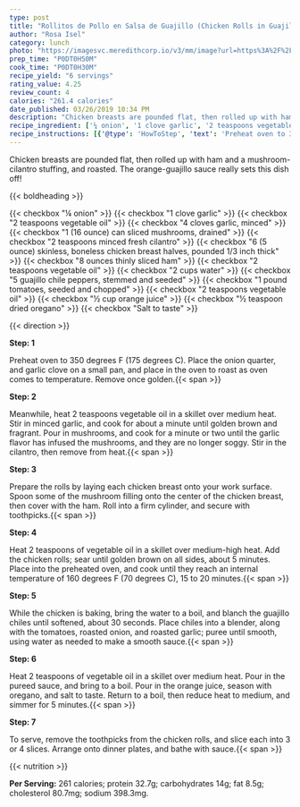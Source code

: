 ```yaml
---
type: post
title: "Rollitos de Pollo en Salsa de Guajillo (Chicken Rolls in Guajillo Pepper Sauce)"
author: "Rosa Isel"
category: lunch
photo: "https://imagesvc.meredithcorp.io/v3/mm/image?url=https%3A%2F%2Fimages.media-allrecipes.com%2Fuserphotos%2F165624.jpg"
prep_time: "P0DT0H50M"
cook_time: "P0DT0H30M"
recipe_yield: "6 servings"
rating_value: 4.25
review_count: 4
calories: "261.4 calories"
date_published: 03/26/2019 10:34 PM
description: "Chicken breasts are pounded flat, then rolled up with ham and a mushroom-cilantro stuffing, and roasted. The orange-guajillo sauce really sets this dish off!"
recipe_ingredient: ['¼ onion', '1 clove garlic', '2 teaspoons vegetable oil', '4 cloves garlic, minced', '1 (16 ounce) can sliced mushrooms, drained', '2 teaspoons minced fresh cilantro', '6 (5 ounce) skinless, boneless chicken breast halves, pounded 1/3 inch thick', '8 ounces thinly sliced ham', '2 teaspoons vegetable oil', '2 cups water', '5 guajillo chile peppers, stemmed and seeded', '1 pound tomatoes, seeded and chopped', '2 teaspoons vegetable oil', '½ cup orange juice', '½ teaspoon dried oregano', 'Salt to taste']
recipe_instructions: [{'@type': 'HowToStep', 'text': 'Preheat oven to 350 degrees F (175 degrees C). Place the onion quarter, and garlic clove on a small pan, and place in the oven to roast as oven comes to temperature. Remove once golden.\n'}, {'@type': 'HowToStep', 'text': 'Meanwhile, heat 2 teaspoons vegetable oil in a skillet over medium heat. Stir in minced garlic, and cook for about a minute until golden brown and fragrant. Pour in mushrooms, and cook for a minute or two until the garlic flavor has infused the mushrooms, and they are no longer soggy. Stir in the cilantro, then remove from heat.\n'}, {'@type': 'HowToStep', 'text': 'Prepare the rolls by laying each chicken breast onto your work surface. Spoon some of the mushroom filling onto the center of the chicken breast, then cover with the ham. Roll into a firm cylinder, and secure with toothpicks.\n'}, {'@type': 'HowToStep', 'text': 'Heat 2 teaspoons of vegetable oil in a skillet over medium-high heat. Add the chicken rolls; sear until golden brown on all sides, about 5 minutes. Place into the preheated oven, and cook until they reach an internal temperature of 160 degrees F (70 degrees C), 15 to 20 minutes.\n'}, {'@type': 'HowToStep', 'text': 'While the chicken is baking, bring the water to a boil, and blanch the guajillo chiles until softened, about 30 seconds. Place chiles into a blender, along with the tomatoes, roasted onion, and roasted garlic; puree until smooth, using water as needed to make a smooth sauce.\n'}, {'@type': 'HowToStep', 'text': 'Heat 2 teaspoons of vegetable oil in a skillet over medium heat. Pour in the pureed sauce, and bring to a boil. Pour in the orange juice, season with oregano, and salt to taste. Return to a boil, then reduce heat to medium, and simmer for 5 minutes.\n'}, {'@type': 'HowToStep', 'text': 'To serve, remove the toothpicks from the chicken rolls, and slice each into 3 or 4 slices. Arrange onto dinner plates, and bathe with sauce.\n'}]
---
```


Chicken breasts are pounded flat, then rolled up with ham and a mushroom-cilantro stuffing, and roasted. The orange-guajillo sauce really sets this dish off! 

{{< boldheading >}}

{{< checkbox "¼  onion" >}}
{{< checkbox "1 clove garlic" >}}
{{< checkbox "2 teaspoons vegetable oil" >}}
{{< checkbox "4 cloves garlic, minced" >}}
{{< checkbox "1 (16 ounce) can sliced mushrooms, drained" >}}
{{< checkbox "2 teaspoons minced fresh cilantro" >}}
{{< checkbox "6 (5 ounce) skinless, boneless chicken breast halves, pounded 1/3 inch thick" >}}
{{< checkbox "8 ounces thinly sliced ham" >}}
{{< checkbox "2 teaspoons vegetable oil" >}}
{{< checkbox "2 cups water" >}}
{{< checkbox "5  guajillo chile peppers, stemmed and seeded" >}}
{{< checkbox "1 pound tomatoes, seeded and chopped" >}}
{{< checkbox "2 teaspoons vegetable oil" >}}
{{< checkbox "½ cup orange juice" >}}
{{< checkbox "½ teaspoon dried oregano" >}}
{{< checkbox "Salt to taste" >}}


{{< direction >}}

**Step: 1**

Preheat oven to 350 degrees F (175 degrees C). Place the onion quarter, and garlic clove on a small pan, and place in the oven to roast as oven comes to temperature. Remove once golden.{{< span >}}

**Step: 2**

Meanwhile, heat 2 teaspoons vegetable oil in a skillet over medium heat. Stir in minced garlic, and cook for about a minute until golden brown and fragrant. Pour in mushrooms, and cook for a minute or two until the garlic flavor has infused the mushrooms, and they are no longer soggy. Stir in the cilantro, then remove from heat.{{< span >}}

**Step: 3**

Prepare the rolls by laying each chicken breast onto your work surface. Spoon some of the mushroom filling onto the center of the chicken breast, then cover with the ham. Roll into a firm cylinder, and secure with toothpicks.{{< span >}}

**Step: 4**

Heat 2 teaspoons of vegetable oil in a skillet over medium-high heat. Add the chicken rolls; sear until golden brown on all sides, about 5 minutes. Place into the preheated oven, and cook until they reach an internal temperature of 160 degrees F (70 degrees C), 15 to 20 minutes.{{< span >}}

**Step: 5**

While the chicken is baking, bring the water to a boil, and blanch the guajillo chiles until softened, about 30 seconds. Place chiles into a blender, along with the tomatoes, roasted onion, and roasted garlic; puree until smooth, using water as needed to make a smooth sauce.{{< span >}}

**Step: 6**

Heat 2 teaspoons of vegetable oil in a skillet over medium heat. Pour in the pureed sauce, and bring to a boil. Pour in the orange juice, season with oregano, and salt to taste. Return to a boil, then reduce heat to medium, and simmer for 5 minutes.{{< span >}}

**Step: 7**

To serve, remove the toothpicks from the chicken rolls, and slice each into 3 or 4 slices. Arrange onto dinner plates, and bathe with sauce.{{< span >}}

{{< nutrition >}}

**Per Serving:** 261 calories; protein 32.7g; carbohydrates 14g; fat 8.5g; cholesterol 80.7mg; sodium 398.3mg.